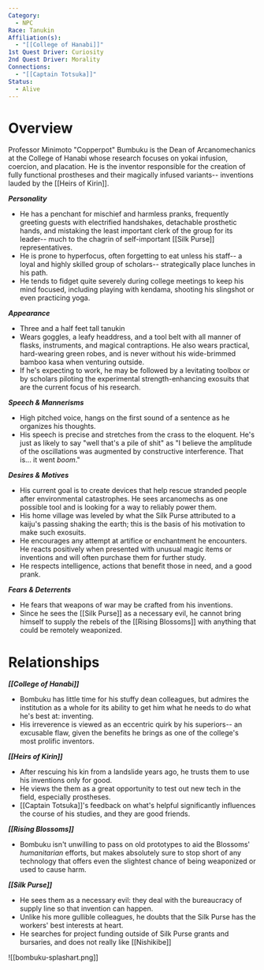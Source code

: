 ```yaml
---
Category:
  - NPC
Race: Tanukin
Affiliation(s):
  - "[[College of Hanabi]]"
1st Quest Driver: Curiosity
2nd Quest Driver: Morality
Connections:
  - "[[Captain Totsuka]]"
Status:
  - Alive
---
```


# Overview
Professor Minimoto "Copperpot" Bumbuku is the Dean of Arcanomechanics at the College of Hanabi whose research focuses on yokai infusion, coercion, and placation. He is the inventor responsible for the creation of fully functional prostheses and their magically infused variants-- inventions lauded by the [[Heirs of Kirin]].

***Personality*** 
- He has a penchant for mischief and harmless pranks, frequently greeting guests with electrified handshakes, detachable prosthetic hands, and mistaking the least important clerk of the group for its leader-- much to the chagrin of self-important [[Silk Purse]] representatives. 
- He is prone to hyperfocus, often forgetting to eat unless his staff-- a loyal and highly skilled group of scholars-- strategically place lunches in his path. 
- He tends to fidget quite severely during college meetings to keep his mind focused, including playing with kendama, shooting his slingshot or even practicing yoga.

***Appearance***
- Three and a half feet tall tanukin
- Wears goggles, a leafy headdress, and a tool belt with all  manner of flasks, instruments, and magical contraptions. He also wears practical, hard-wearing green robes, and is never without his wide-brimmed bamboo kasa when venturing outside.
- If he's expecting to work, he may be followed by a levitating toolbox or by scholars piloting the experimental strength-enhancing exosuits that are the current focus of his research.

***Speech & Mannerisms***
- High pitched voice, hangs on the first sound of a sentence as he organizes his thoughts.
- His speech is precise and stretches from the crass to the eloquent. He's just as likely to say "well that's a pile of shit" as "I believe the amplitude of the oscillations was augmented by constructive interference. That is... it went *boom*."

***Desires & Motives***
- His current goal is to create devices that help rescue stranded people after environmental catastrophes. He sees arcanomechs as one possible tool and is looking for a way to reliably power them.
- His home village was leveled by what the Silk Purse attributed to a kaiju's passing shaking the earth; this is the basis of his motivation to make such exosuits.
- He encourages any attempt at artifice or enchantment he encounters. He reacts positively when presented with unusual magic items or inventions and will often purchase them for further study.
- He respects intelligence, actions that benefit those in need, and a good prank.

***Fears & Deterrents***
- He fears that weapons of war may be crafted from his inventions.
- Since he sees the [[Silk Purse]] as a necessary evil, he cannot bring himself to supply the rebels of the [[Rising Blossoms]] with anything that could be remotely weaponized.

# Relationships

***[[College of Hanabi]]***
- Bombuku has little time for his stuffy dean colleagues, but admires the institution as a whole for its ability to get him what he needs to do what he's best at: inventing.
- His irreverence is viewed as an eccentric quirk by his superiors-- an excusable flaw, given the benefits he brings as one of the college's most prolific inventors.

***[[Heirs of Kirin]]***
- After rescuing his kin from a landslide years ago, he trusts them to use his inventions only for good.
- He views the them as a great opportunity to test out new tech in the field, especially prostheses.
- [[Captain Totsuka]]'s feedback on what's helpful significantly influences the course of his studies, and they are good friends.

***[[Rising Blossoms]]***
- Bombuku isn't unwilling to pass on old prototypes to aid the Blossoms' *humanitarian* efforts, but makes absolutely sure to stop short of any technology that offers even the slightest chance of being weaponized or used to cause harm.

***[[Silk Purse]]***
- He sees them as a necessary evil: they deal with the bureaucracy of supply line so that invention can happen.
- Unlike his more gullible colleagues, he doubts that the Silk Purse has the workers' best interests at heart.
- He searches for project funding outside of Silk Purse grants and bursaries, and does not really like [[Nishikibe]]

![[bombuku-splashart.png]]

